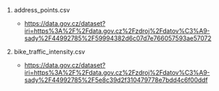 

1. address_points.csv
   - https://data.gov.cz/dataset?iri=https%3A%2F%2Fdata.gov.cz%2Fzdroj%2Fdatov%C3%A9-sady%2F44992785%2F59994382d6c07d7e766057593ae57072

2. bike_traffic_intensity.csv
   - https://data.gov.cz/dataset?iri=https%3A%2F%2Fdata.gov.cz%2Fzdroj%2Fdatov%C3%A9-sady%2F44992785%2F5e8c39d2f310479778e7bdd4c6f00ddf